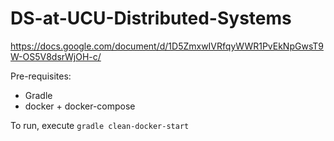 # DS-at-UCU-Distributed-Systems

https://docs.google.com/document/d/1D5ZmxwIVRfqyWWR1PvEkNpGwsT9W-OS5V8dsrWjOH-c/

Pre-requisites:
- Gradle
- docker + docker-compose

To run, execute `gradle clean-docker-start`